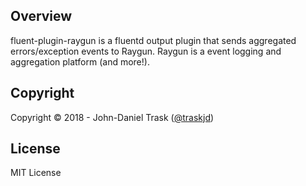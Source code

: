 ## Overview

fluent-plugin-raygun is a fluentd output plugin that sends aggregated errors/exception events to Raygun. Raygun is a event logging and aggregation platform (and more!).<br>

## Copyright

Copyright © 2018 - John-Daniel Trask ([@traskjd](https://twitter.com/traskjd))

## License

MIT License
